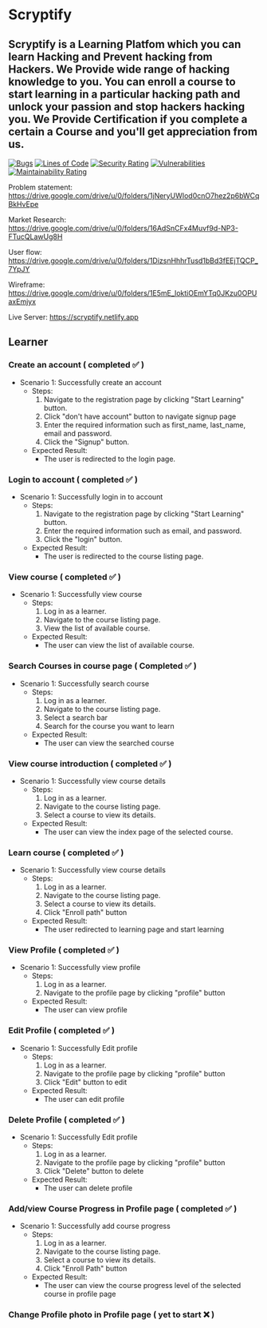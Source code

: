 # Scryptify

## Scryptify is a Learning Platfom which you can learn Hacking and Prevent hacking from Hackers. We Provide wide range of hacking knowledge to you. You can enroll a course to start learning in a particular hacking path and unlock your passion and stop hackers hacking you. We Provide Certification if you complete a certain a Course and you'll get appreciation from us.

[![Bugs](https://sonarcloud.io/api/project_badges/measure?project=fssa-batch3_pranaw.murugesan__web_project_2&metric=bugs)](https://sonarcloud.io/summary/new_code?id=fssa-batch3_pranaw.murugesan__web_project_2)
[![Lines of Code](https://sonarcloud.io/api/project_badges/measure?project=fssa-batch3_pranaw.murugesan__web_project_2&metric=ncloc)](https://sonarcloud.io/summary/new_code?id=fssa-batch3_pranaw.murugesan__web_project_2)
[![Security Rating](https://sonarcloud.io/api/project_badges/measure?project=fssa-batch3_pranaw.murugesan__web_project_2&metric=security_rating)](https://sonarcloud.io/summary/new_code?id=fssa-batch3_pranaw.murugesan__web_project_2)
[![Vulnerabilities](https://sonarcloud.io/api/project_badges/measure?project=fssa-batch3_pranaw.murugesan__web_project_2&metric=vulnerabilities)](https://sonarcloud.io/summary/new_code?id=fssa-batch3_pranaw.murugesan__web_project_2)
[![Maintainability Rating](https://sonarcloud.io/api/project_badges/measure?project=fssa-batch3_pranaw.murugesan__web_project_2&metric=sqale_rating)](https://sonarcloud.io/summary/new_code?id=fssa-batch3_pranaw.murugesan__web_project_2)

Problem statement: https://drive.google.com/drive/u/0/folders/1jNeryUWIod0cnO7hez2p6bWCqBkHvEpe

Market Research: https://drive.google.com/drive/u/0/folders/16AdSnCFx4Muvf9d-NP3-FTucQLawUg8H

User flow: https://drive.google.com/drive/u/0/folders/1DizsnHhhrTusd1bBd3fEEjTQCP_7YpJY

Wireframe: https://drive.google.com/drive/u/0/folders/1E5mE_loktiOEmYTq0JKzu0OPUaxEmjyx

Live Server: https://scryptify.netlify.app

## Learner
### Create an account ( completed :white_check_mark: )
- Scenario 1: Successfully create an account
    - Steps:
        1. Navigate to the registration page by clicking "Start Learning" button.
        2. Click "don't have account" button to navigate signup page
        3. Enter the required information such as first_name, last_name, email and password.
        4. Click the "Signup" button.
    - Expected Result:
        - The user is redirected to the login page.
### Login to account ( completed :white_check_mark: )
- Scenario 1: Successfully login in to account
    - Steps:
        1. Navigate to the registration page by clicking "Start Learning" button.
        2. Enter the required information such as email, and password.
        3. Click the "login" button.
    - Expected Result:
        - The user is redirected to the course listing page.
### View course ( completed :white_check_mark: )
- Scenario 1: Successfully view course
    - Steps:
        1. Log in as a learner.
        2. Navigate to the course listing page.
        3. View the list of available course.
    - Expected Result:
        - The user can view the list of available course.
### Search Courses in course page ( Completed :white_check_mark: )
- Scenario 1: Successfully search course
    - Steps:
        1. Log in as a learner.
        2. Navigate to the course listing page.
        3. Select a search bar
        4. Search for the course you want to learn
    - Expected Result:
        - The user can view the searched course
### View course introduction ( completed :white_check_mark: )
- Scenario 1: Successfully view course details
    - Steps:
        1. Log in as a learner.
        2. Navigate to the course listing page.
        3. Select a course to view its details.
    - Expected Result:
        - The user can view the index page of the selected course.
### Learn course ( completed :white_check_mark: )
- Scenario 1: Successfully view course details
    - Steps:
        1. Log in as a learner.
        2. Navigate to the course listing page.
        3. Select a course to view its details.
        4. Click "Enroll path" button
    - Expected Result:
        - The user redirected to learning page and start learning
### View Profile ( completed :white_check_mark: )
- Scenario 1: Successfully view profile 
    - Steps:
        1. Log in as a learner.
        2. Navigate to the profile page by clicking "profile" button
    - Expected Result:
        - The user can view profile
### Edit Profile ( completed :white_check_mark: )
- Scenario 1: Successfully Edit profile 
    - Steps:
        1. Log in as a learner.
        2. Navigate to the profile page by clicking "profile" button
        3. Click "Edit" button to edit
    - Expected Result:
        - The user can edit profile
### Delete Profile ( completed :white_check_mark: )
- Scenario 1: Successfully Edit profile 
    - Steps:
        1. Log in as a learner.
        2. Navigate to the profile page by clicking "profile" button
        3. Click "Delete" button to delete
    - Expected Result:
        - The user can delete profile
### Add/view Course Progress in Profile page ( completed :white_check_mark: )
- Scenario 1: Successfully add course progress
    - Steps:
        1. Log in as a learner.
        2. Navigate to the course listing page.
        3. Select a course to view its details.
        4. Click "Enroll Path" button
    - Expected Result:
        - The user can view the course progress level of the selected course in profile page
### Change Profile photo in Profile page ( yet to start :x: )
